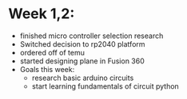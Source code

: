 # Week 1,2:
- finished micro controller selection research
- Switched decision to rp2040 platform
- ordered off of temu
- started designing plane in Fusion 360
- Goals this week:
  * research basic arduino circuits
  * start learning fundamentals of circuit python

